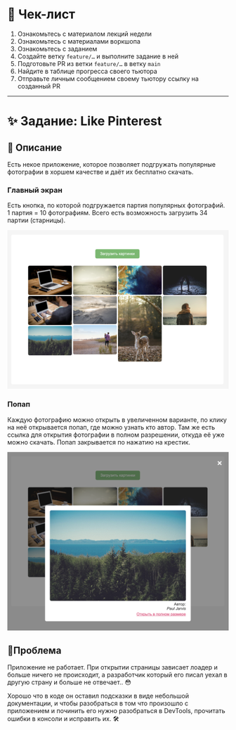 # 📝 Чек-лист

1) Ознакомьтесь с материалом лекций недели
2) Ознакомьтесь с материалами воркшопа
3) Ознакомьтесь с заданием
4) Создайте ветку `feature/…` и выполните задание в ней
5) Подготовьте PR из ветки `feature/…` в ветку `main`
6) Найдите в таблице прогресса своего тьютора
7) Отправьте личным сообщением своему тьютору ссылку на созданный PR

-----------------------

# ✨ Задание: Like Pinterest
## 📌 Описание

Есть некое приложение, которое позволяет подгружать популярные фотографии в хоршем качестве и даёт их бесплатно скачать.

### Главный экран

Есть кнопка, по которой подгружается партия популярных фотографий. 1 партия = 10 фотографиям. Всего есть возможность загрузить 34 партии (старницы).

<img src="./static/start-page.png" width="800" alt="Главный экран с кнопкой и первой партией картинок">

### Попап

Каждую фотографию можно открыть в увеличенном варианте, по клику на неё открывается попап, где можно узнать кто автор. Там же есть ссылка для открытия фотографии в полном разрешении, откуда её уже можно скачать.
Попап закрывается по нажатию на крестик.

<img src="./static/popup.png" width="800" alt="Попап с выбранной фотографией">

## 🐞Проблема
Приложение не работает. При открытии страницы зависает лоадер и больше ничего не происходит, а разработчик который его писал уехал в другую страну и больше не отвечает.. 😳

Хорошо что в коде он оставил подсказки в виде небольшой документации, и чтобы разобраться в том что произошло с приложением и починить его нужно разобраться в DevTools, прочитать ошибки в консоли и исправить их. 🛠️
